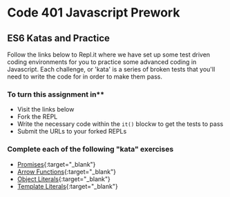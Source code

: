 # Code 401 Javascript Prework

## ES6 Katas and Practice

Follow the links below to Repl.it where we have set up some test driven coding environments for you to practice some advanced coding in Javascript.  Each challenge, or 'kata' is a series of broken tests that you'll need to write the code for in order to make them pass.

### To turn this assignment in**

- Visit the links below
- Fork the REPL
- Write the necessary code within the `it()` blockw to get the tests to pass
- Submit the URLs to your forked REPLs

### Complete each of the following "kata" exercises

  - [Promises](https://repl.it/@codefellows/Promises){:target="_blank"}
  - [Arrow Functions](https://repl.it/@codefellows/Arrow-Functions){:target="_blank"}
  - [Object Literals](https://repl.it/@codefellows/Object-Literals){:target="_blank"}
  - [Template Literals](https://repl.it/@codefellows/Template-Literals){:target="_blank"}
